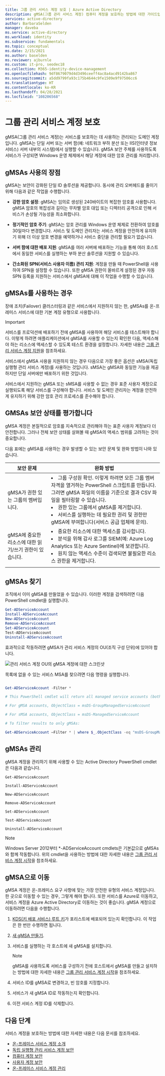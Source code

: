 ```yaml
---
title: 그룹 관리 서비스 계정 보호 | Azure Active Directory
description: gMSA(그룹 관리 서비스 계정) 컴퓨터 계정을 보호하는 방법에 대한 가이드입니다.
services: active-directory
author: BarbaraSelden
manager: daveba
ms.service: active-directory
ms.workload: identity
ms.subservice: fundamentals
ms.topic: conceptual
ms.date: 2/15/2021
ms.author: baselden
ms.reviewer: ajburnle
ms.custom: it-pro, seodec18
ms.collection: M365-identity-device-management
ms.openlocfilehash: 9df8679079d4d3496ceeff4ac8a4acd9142ba867
ms.sourcegitcommit: a5dd9799fa93c175b4644c9fe1509e9f97506cc6
ms.translationtype: HT
ms.contentlocale: ko-KR
ms.lasthandoff: 04/28/2021
ms.locfileid: "108206568"
---
```

# <a name="secure-group-managed-service-accounts"></a>그룹 관리 서비스 계정 보호

gMSA(그룹 관리 서비스 계정)는 서비스를 보호하는 데 사용하는 관리되는 도메인 계정입니다. gMSA는 단일 서버 또는 서버 팜(예: 네트워크 부하 분산 또는 IIS(인터넷 정보 서비스) 서버 내부의 시스템)에서 실행할 수 있습니다. gMSA 보안 주체를 사용하도록 서비스가 구성되면 Windows 운영 체제에서 해당 계정에 대한 암호 관리를 처리합니다.

## <a name="benefits-of-using-gmsas"></a>gMSAs 사용의 장점

gMSA는 보안이 강화된 단일 ID 솔루션을 제공합니다. 동시에 관리 오버헤드를 줄이기 위해 다음과 같은 작업을 수행합니다.

* **강한 암호 설정**: gMSA는 임의로 생성된 240바이트의 복잡한 암호를 사용합니다. gMSA 암호의 복잡성과 길이는 무차별 암호 대입 또는 디렉터리 공격으로 인해 서비스가 손상될 가능성을 최소화합니다.

* **정기적인 암호 주기**: gMSA는 암호 관리를 Windows 운영 체제로 전환하여 암호를 30일마다 변경합니다. 서비스 및 도메인 관리자는 서비스 계정을 안전하게 유지하기 위해 더 이상 암호 변경을 예약하거나 서비스 중단을 관리할 필요가 없습니다. 

* **서버 팜에 대한 배포 지원**: gMSA를 여러 서버에 배포하는 기능을 통해 여러 호스트에서 동일한 서비스를 실행하는 부하 분산 솔루션을 지원할 수 있습니다. 

* **간소화된 SPN(서비스 사용자 이름) 관리 지원**: 계정을 만들 때 PowerShell을 사용하여 SPN을 설정할 수 있습니다. 또한 gMSA 권한이 올바르게 설정된 경우 자동 SPN 등록을 지원하는 서비스에서 gMSA에 대해 이 작업을 수행할 수 있습니다. 

## <a name="when-to-use-gmsas"></a>gMSAs를 사용하는 경우

장애 조치(Failover) 클러스터링과 같은 서비스에서 지원하지 않는 한, gMSAs를 온-프레미스 서비스에 대한 기본 계정 유형으로 사용합니다.

> [!IMPORTANT]
> 서비스를 프로덕션에 배포하기 전에 gMSA를 사용하여 해당 서비스를 테스트해야 합니다. 이렇게 하려면 애플리케이션에서 gMSA를 사용할 수 있는지 확인한 다음, 액세스해야 하는 리소스에 액세스할 수 있도록 테스트 환경을 설정합니다. 자세한 내용은 [그룹 관리 서비스 계정 지원](/system-center/scom/support-group-managed-service-accounts)을 참조하세요.


서비스에서 gMSA 사용을 지원하지 않는 경우 다음으로 가장 좋은 옵션은 sMSA(독립 실행형 관리 서비스 계정)를 사용하는 것입니다. sMSA는 gMSA와 동일한 기능을 제공하지만 단일 서버에만 배포하기 위한 것입니다.

서비스에서 지원하는 gMSA 또는 sMSA를 사용할 수 없는 경우 표준 사용자 계정으로 실행되도록 해당 서비스를 구성해야 합니다. 서비스 및 도메인 관리자는 계정을 안전하게 유지하기 위해 강한 암호 관리 프로세스를 준수해야 합니다.

## <a name="assess-the-security-posture-of-gmsas"></a>GMSAs 보안 상태를 평가합니다

gMSA 계정은 본질적으로 암호를 지속적으로 관리해야 하는 표준 사용자 계정보다 더 안전합니다. 그러나 전체 보안 상태를 살펴볼 때 gMSA의 액세스 범위를 고려하는 것이 중요합니다.

다음 표에는 gMSA를 사용하는 경우 발생할 수 있는 보안 문제 및 완화 방법이 나와 있습니다.

| 보안 문제| 완화 방법 |
| - | - |
| gMSA가 권한 있는 그룹의 멤버입니다. | <li>그룹 구성원 확인. 이렇게 하려면 모든 그룹 멤버 자격을 열거하는 PowerShell 스크립트를 만듭니다. 그러면 gMSA 파일의 이름을 기준으로 결과 CSV 파일을 필터링할 수 있습니다.<li>권한 있는 그룹에서 gMSA를 제거합니다.<li>서비스를 실행하는 데 필요한 권리 및 권한만 gMSA에 부여합니다(서비스 공급 업체에 문의). 
| gMSA에 중요한 리소스에 대한 읽기/쓰기 권한이 있습니다. | <li>중요한 리소스에 대한 액세스를 감사합니다.<li>분석을 위해 감사 로그를 SIEM(예: Azure Log Analytics 또는 Azure Sentinel)에 보관합니다.<li>원치 않는 액세스 수준이 검색되면 불필요한 리소스 권한을 제거합니다. |
| | |


## <a name="find-gmsas"></a>gMSAs 찾기

조직에서 이미 gMSA를 만들었을 수 있습니다. 이러한 계정을 검색하려면 다음 PowerShell cmdlet을 실행합니다.

```powershell
Get-ADServiceAccount 
Install-ADServiceAccount 
New-ADServiceAccount 
Remove-ADServiceAccount 
Set-ADServiceAccount 
Test-ADServiceAccount 
Uninstall-ADServiceAccount
```


효과적으로 작동하려면 gMSA가 관리 서비스 계정의 OU(조직 구성 단위)에 있어야 합니다.

  
![관리 서비스 계정 OU의 gMSA 계정에 대한 스크린샷](./media/securing-service-accounts/secure-gmsa-image-1.png)

목록에 없을 수 있는 서비스 MSA를 찾으려면 다음 명령을 실행합니다.

```powershell

Get-ADServiceAccount -Filter *

# This PowerShell cmdlet will return all managed service accounts (both gMSAs and sMSAs). An administrator can differentiate between the two by examining the ObjectClass attribute on returned accounts.

# For gMSA accounts, ObjectClass = msDS-GroupManagedServiceAccount

# For sMSA accounts, ObjectClass = msDS-ManagedServiceAccount

# To filter results to only gMSAs:

Get-ADServiceAccount –Filter * | where $_.ObjectClass -eq "msDS-GroupManagedServiceAccount"}
```

## <a name="manage-gmsas"></a>gMSAs 관리

gMSA 계정을 관리하기 위해 사용할 수 있는 Active Directory PowerShell cmdlet은 다음과 같습니다.

`Get-ADServiceAccount`

`Install-ADServiceAccount`

`New-ADServiceAccount`

`Remove-ADServiceAccount`

`Set-ADServiceAccount`

`Test-ADServiceAccount`

`Uninstall-ADServiceAccount`

> [!NOTE]
> Windows Server 2012부터 *-ADServiceAccount cmdlets은 기본값으로 gMSAs와 함께 작동합니다. 위의 cmdlet을 사용하는 방법에 대한 자세한 내용은 [그룹 관리 서비스 계정 시작](/windows-server/security/group-managed-service-accounts/getting-started-with-group-managed-service-accounts)을 참조하세요.

## <a name="move-to-a-gmsa"></a>gMSA으로 이동
gMSA 계정은 온-프레미스 요구 사항에 맞는 가장 안전한 유형의 서비스 계정입니다. 한 곳으로 이동할 수 있는 경우, 그렇게 해야 합니다. 또한 서비스를 Azure로 이동하고, 서비스 계정을 Azure Active Directory로 이동하는 것이 좋습니다. gMSA 계정으로 이동하려면 다음을 수행합니다.

1. [KDS(키 배포 서비스) 루트 키](/windows-server/security/group-managed-service-accounts/create-the-key-distribution-services-kds-root-key)가 포리스트에 배포되어 있는지 확인합니다. 이 작업은 한 번만 수행하면 됩니다.

1. [새 gMSA 만들기](/windows-server/security/group-managed-service-accounts/getting-started-with-group-managed-service-accounts).

1. 서비스를 실행하는 각 호스트에 새 gMSA를 설치합니다.
   > [!NOTE] 
   > gMSA를 사용하도록 서비스를 구성하기 전에 호스트에서 gMSA를 만들고 설치하는 방법에 대한 자세한 내용은 [그룹 관리 서비스 계정 시작](/previous-versions/windows/it-pro/windows-server-2012-R2-and-2012/jj128431(v=ws.11))을 참조하세요.

1. 서비스 ID를 gMSA로 변경하고, 빈 암호를 지정합니다.

1. 서비스가 새 gMSA ID로 작동하는지 확인합니다.

1. 이전 서비스 계정 ID를 삭제합니다.

 

## <a name="next-steps"></a>다음 단계

서비스 계정을 보호하는 방법에 대한 자세한 내용은 다음 문서를 참조하세요.

* [온-프레미스 서비스 계정 소개](service-accounts-on-premises.md)  
* [독립 실행형 관리 서비스 계정 보안](service-accounts-standalone-managed.md)  
* [컴퓨터 계정 보안](service-accounts-computer.md)  
* [사용자 계정 보안](service-accounts-user-on-premises.md)  
* [온-프레미스 서비스 계정 관리](service-accounts-govern-on-premises.md)
